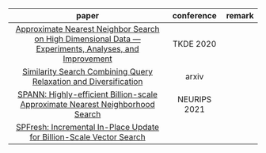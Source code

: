 |paper|conference|remark|
|:---:|:---:|:---:|
|[Approximate Nearest Neighbor Search on High Dimensional Data — Experiments, Analyses, and Improvement](https://ieeexplore.ieee.org/abstract/document/8681160)|TKDE 2020||
|[Similarity Search Combining Query Relaxation and Diversification](https://browse.arxiv.org/pdf/1611.04689.pdf)|arxiv||
|[SPANN: Highly-efficient Billion-scale Approximate Nearest Neighborhood Search](https://arxiv.org/abs/2111.08566)|NEURIPS 2021||
|[SPFresh: Incremental In-Place Update for Billion-Scale Vector Search]()|||